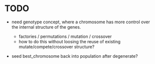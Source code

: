# TODO

* need genotype concept, where a chromosome has more control over the internal structure of the genes.
    * factories / permutations / mutation / crossover
    * how to do this without loosing the reuse of existing mutate/compete/crossover structure?

* seed best_chromosome back into population after degenerate?

